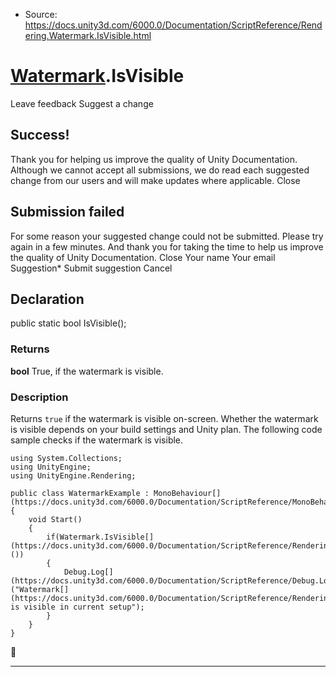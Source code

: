 * Source: https://docs.unity3d.com/6000.0/Documentation/ScriptReference/Rendering.Watermark.IsVisible.html

#  [Watermark](https://docs.unity3d.com/6000.0/Documentation/ScriptReference/Rendering.Watermark.html).IsVisible
Leave feedback
Suggest a change
## Success!
Thank you for helping us improve the quality of Unity Documentation. Although we cannot accept all submissions, we do read each suggested change from our users and will make updates where applicable.
Close
## Submission failed
For some reason your suggested change could not be submitted. Please <a>try again</a> in a few minutes. And thank you for taking the time to help us improve the quality of Unity Documentation.
Close
Your name Your email Suggestion* Submit suggestion
Cancel
## Declaration
public static bool IsVisible(); 
### Returns
**bool** True, if the watermark is visible. 
### Description
Returns `true` if the watermark is visible on-screen. Whether the watermark is visible depends on your build settings and Unity plan.
The following code sample checks if the watermark is visible.
```
using System.Collections;
using UnityEngine;
using UnityEngine.Rendering;  
  
public class WatermarkExample : MonoBehaviour[](https://docs.unity3d.com/6000.0/Documentation/ScriptReference/MonoBehaviour.html)
{
    void Start()
    {
        if(Watermark.IsVisible[](https://docs.unity3d.com/6000.0/Documentation/ScriptReference/Rendering.Watermark.IsVisible.html)())
        {
            Debug.Log[](https://docs.unity3d.com/6000.0/Documentation/ScriptReference/Debug.Log.html)("Watermark[](https://docs.unity3d.com/6000.0/Documentation/ScriptReference/Rendering.Watermark.html) is visible in current setup");
        }
    }
}

```

* * *
